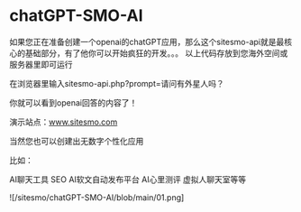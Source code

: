 # chatGPT-SMO-AI
如果您正在准备创建一个openai的chatGPT应用，那么这个sitesmo-api就是最核心的基础部分，有了他你可以开始疯狂的开发。。。
以上代码存放到您海外空间或服务器里即可运行

在浏览器里输入sitesmo-api.php?prompt=请问有外星人吗？

你就可以看到openai回答的内容了！

演示站点：www.sitesmo.com

当然您也可以创建出无数字个性化应用

比如：

AI聊天工具
SEO AI软文自动发布平台
AI心里测评
虚拟人聊天室等等


![/sitesmo/chatGPT-SMO-AI/blob/main/01.png]
